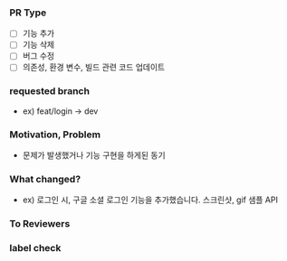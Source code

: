 ### PR Type
- [ ] 기능 추가
- [ ] 기능 삭제
- [ ] 버그 수정
- [ ] 의존성, 환경 변수, 빌드 관련 코드 업데이트

### requested branch
- ex) feat/login -> dev

### Motivation, Problem
- 문제가 발생했거나 기능 구현을 하게된 동기

### What changed?
- ex) 로그인 시, 구글 소셜 로그인 기능을 추가했습니다. 스크린샷, gif 샘플 API

### To Reviewers

### label check
